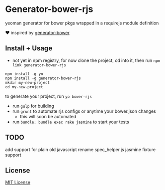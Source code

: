 # Generator-bower-rjs

yeoman generator for bower pkgs wrapped in a requirejs module definition

:heart: inspired by [generator-bower](https://github.com/ThorstenHans/generator-bower/)

## Install + Usage ##

* not yet in npm registry, for now clone the project, cd into it, then run `npm link generator-bower-rjs`
```
npm install -g yo
npm install -g generator-bower-rjs
mkdir my-new-project
cd my-new-project
```
to generate your project, run `yo bower-rjs`

- run `gulp`  for building
- run `grunt` to automate rjs configs or anytime your bower.json changes
    - this will soon be automated
- run `bundle; bundle exec rake jasmine` to start your tests

## TODO ##
  add support for plain old javascript
  rename spec_helper.js
  jasmine fixture support

## License
[MIT License](http://en.wikipedia.org/wiki/MIT_License)
